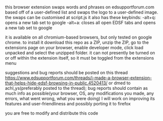 this browser extension swaps words and phrases on edsupportforum.com based off of a user-defined list and swaps the logo to a user-defined image. the swaps can be customised at script.js
it also has these keybinds:
-alt+q: opens a new tab set to google
-alt+a: closes all open EDSF tabs and opens a new tab set to google

it is available on all chromium-based browsers, but only tested on google chrome. to install it download this repo as a ZIP, unzip the ZIP, go to the extensions page on your browser, enable developer mode, click load unpacked and select the unzipped folder. it can not presently be turned on or off within the extension itself, so it must be toggled from the extensions menu

suggestions and bug reports should be posted on this thread https://www.edsupportforum.com/threads/i-made-a-browser-extension-that-helps-hide-edsf-browsing-in-public.4520413/ or dmed to achl_ys(preferably posted to the thread); bug reports should contain as much info as possible(your browser, OS, any modifications you made, any errors, what went wrong, what you were doing) I will work on improving its features and user-friendliness and possibly porting it to firefox

you are free to modify and distribute this code
